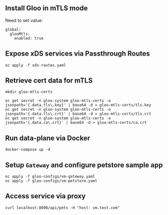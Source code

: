 ## Install Gloo in mTLS mode

Need to set value:
```
global:
  glooMtls:
    enabled: true
```

## Expose xDS services via Passthrough Routes
```
oc apply -f xds-routes.yaml
```

## Retrieve cert data for mTLS
```
mkdir gloo-mtls-certs

oc get secret -n gloo-system gloo-mtls-certs -o jsonpath='{.data.tls\.key}' | base64 -d > gloo-mtls-certs/tls.key
oc get secret -n gloo-system gloo-mtls-certs -o jsonpath='{.data.tls\.crt}' | base64 -d > gloo-mtls-certs/tls.crt
oc get secret -n gloo-system gloo-mtls-certs -o jsonpath='{.data.ca\.crt}' | base64 -d > gloo-mtls-certs/ca.crt
```

## Run data-plane via Docker
```
docker-compose up -d
```

## Setup `Gateway` and configure petstore sample app
```
oc apply -f gloo-configs/vm-gateway.yaml
oc apply -f gloo-configs/vm-petstore.yaml
```

## Access service via proxy
```
curl localhost:8090/api/pets -H "host: vm.test.com"
```
